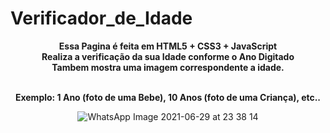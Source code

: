 # Verificador_de_Idade
<div align='center'<p><strong>Essa Pagina é feita em HTML5 + CSS3 + JavaScript <br> Realiza a verificação da sua Idade conforme o Ano Digitado <br> Tambem mostra uma imagem correspondente
a idade.

<br>Exemplo: 1 Ano (foto de uma Bebe), 10 Anos (foto de uma Criança), etc..</strong></p>

![WhatsApp Image 2021-06-29 at 23 38 14](https://user-images.githubusercontent.com/83857769/123893739-5787a900-d933-11eb-8c67-8fb5e5df13c3.jpeg)

  
</div>
